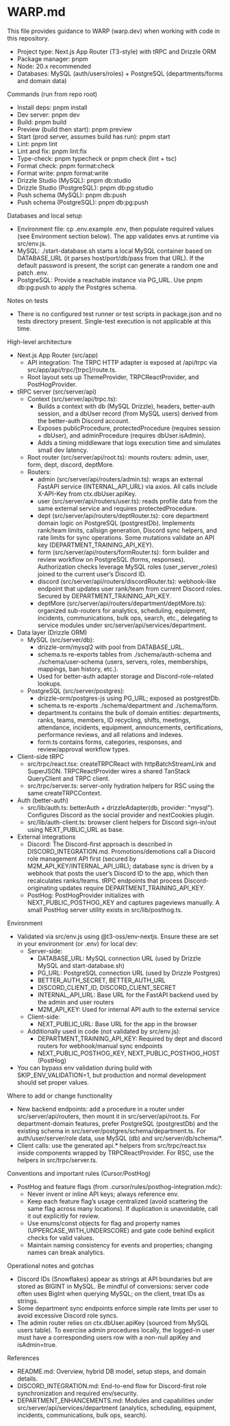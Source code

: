 # WARP.md

This file provides guidance to WARP (warp.dev) when working with code in this repository.

- Project type: Next.js App Router (T3-style) with tRPC and Drizzle ORM
- Package manager: pnpm
- Node: 20.x recommended
- Databases: MySQL (auth/users/roles) + PostgreSQL (departments/forms and domain data)

Commands (run from repo root)
- Install deps: pnpm install
- Dev server: pnpm dev
- Build: pnpm build
- Preview (build then start): pnpm preview
- Start (prod server, assumes build has run): pnpm start
- Lint: pnpm lint
- Lint and fix: pnpm lint:fix
- Type-check: pnpm typecheck or pnpm check (lint + tsc)
- Format check: pnpm format:check
- Format write: pnpm format:write
- Drizzle Studio (MySQL): pnpm db:studio
- Drizzle Studio (PostgreSQL): pnpm db:pg:studio
- Push schema (MySQL): pnpm db:push
- Push schema (PostgreSQL): pnpm db:pg:push

Databases and local setup
- Environment file: cp .env.example .env, then populate required values (see Environment section below). The app validates envs at runtime via src/env.js.
- MySQL: ./start-database.sh starts a local MySQL container based on DATABASE_URL (it parses host/port/db/pass from that URL). If the default password is present, the script can generate a random one and patch .env.
- PostgreSQL: Provide a reachable instance via PG_URL. Use pnpm db:pg:push to apply the Postgres schema.

Notes on tests
- There is no configured test runner or test scripts in package.json and no tests directory present. Single-test execution is not applicable at this time.

High-level architecture
- Next.js App Router (src/app)
  - API integration: The TRPC HTTP adapter is exposed at /api/trpc via src/app/api/trpc/[trpc]/route.ts.
  - Root layout sets up ThemeProvider, TRPCReactProvider, and PostHogProvider.
- tRPC server (src/server/api)
  - Context (src/server/api/trpc.ts):
    - Builds a context with db (MySQL Drizzle), headers, better-auth session, and a dbUser record (from MySQL users) derived from the better-auth Discord account.
    - Exposes publicProcedure, protectedProcedure (requires session + dbUser), and adminProcedure (requires dbUser.isAdmin).
    - Adds a timing middleware that logs execution time and simulates small dev latency.
  - Root router (src/server/api/root.ts): mounts routers: admin, user, form, dept, discord, deptMore.
  - Routers:
    - admin (src/server/api/routers/admin.ts): wraps an external FastAPI service (INTERNAL_API_URL) via axios. All calls include X-API-Key from ctx.dbUser.apiKey.
    - user (src/server/api/routers/user.ts): reads profile data from the same external service and requires protectedProcedure.
    - dept (src/server/api/routers/deptRouter.ts): core department domain logic on PostgreSQL (postgrestDb). Implements rank/team limits, callsign generation, Discord sync helpers, and rate limits for sync operations. Some mutations validate an API key (DEPARTMENT_TRAINING_API_KEY).
    - form (src/server/api/routers/formRouter.ts): form builder and review workflow on PostgreSQL (forms, responses). Authorization checks leverage MySQL roles (user_server_roles) joined to the current user’s Discord ID.
    - discord (src/server/api/routers/discordRouter.ts): webhook-like endpoint that updates user rank/team from current Discord roles. Secured by DEPARTMENT_TRAINING_API_KEY.
    - deptMore (src/server/api/routers/department/deptMore.ts): organized sub-routers for analytics, scheduling, equipment, incidents, communications, bulk ops, search, etc., delegating to service modules under src/server/api/services/department.
- Data layer (Drizzle ORM)
  - MySQL (src/server/db):
    - drizzle-orm/mysql2 with pool from DATABASE_URL.
    - schema.ts re-exports tables from ./schema/auth-schema and ./schema/user-schema (users, servers, roles, memberships, mappings, ban history, etc.).
    - Used for better-auth adapter storage and Discord-role-related lookups.
  - PostgreSQL (src/server/postgres):
    - drizzle-orm/postgres-js using PG_URL; exposed as postgrestDb.
    - schema.ts re-exports ./schema/department and ./schema/form.
    - department.ts contains the bulk of domain entities: departments, ranks, teams, members, ID recycling, shifts, meetings, attendance, incidents, equipment, announcements, certifications, performance reviews, and all relations and indexes.
    - form.ts contains forms, categories, responses, and review/approval workflow types.
- Client-side tRPC
  - src/trpc/react.tsx: createTRPCReact with httpBatchStreamLink and SuperJSON. TRPCReactProvider wires a shared TanStack QueryClient and TRPC client.
  - src/trpc/server.ts: server-only hydration helpers for RSC using the same createTRPCContext.
- Auth (better-auth)
  - src/lib/auth.ts: betterAuth + drizzleAdapter(db, provider: "mysql"). Configures Discord as the social provider and nextCookies plugin.
  - src/lib/auth-client.ts: browser client helpers for Discord sign-in/out using NEXT_PUBLIC_URL as base.
- External integrations
  - Discord: The Discord-first approach is described in DISCORD_INTEGRATION.md. Promotions/demotions call a Discord role management API first (secured by M2M_API_KEY/INTERNAL_API_URL); database sync is driven by a webhook that posts the user’s Discord ID to the app, which then recalculates ranks/teams. tRPC endpoints that process Discord-originating updates require DEPARTMENT_TRAINING_API_KEY.
  - PostHog: PostHogProvider initializes with NEXT_PUBLIC_POSTHOG_KEY and captures pageviews manually. A small PostHog server utility exists in src/lib/posthog.ts.

Environment
- Validated via src/env.js using @t3-oss/env-nextjs. Ensure these are set in your environment (or .env) for local dev:
  - Server-side:
    - DATABASE_URL: MySQL connection URL (used by Drizzle MySQL and start-database.sh)
    - PG_URL: PostgreSQL connection URL (used by Drizzle Postgres)
    - BETTER_AUTH_SECRET, BETTER_AUTH_URL
    - DISCORD_CLIENT_ID, DISCORD_CLIENT_SECRET
    - INTERNAL_API_URL: Base URL for the FastAPI backend used by the admin and user routers
    - M2M_API_KEY: Used for internal API auth to the external service
  - Client-side:
    - NEXT_PUBLIC_URL: Base URL for the app in the browser
  - Additionally used in code (not validated by src/env.js):
    - DEPARTMENT_TRAINING_API_KEY: Required by dept and discord routers for webhook/manual sync endpoints
    - NEXT_PUBLIC_POSTHOG_KEY, NEXT_PUBLIC_POSTHOG_HOST (PostHog)
- You can bypass env validation during build with SKIP_ENV_VALIDATION=1, but production and normal development should set proper values.

Where to add or change functionality
- New backend endpoints: add a procedure in a router under src/server/api/routers, then mount it in src/server/api/root.ts. For department-domain features, prefer PostgreSQL (postgrestDb) and the existing schema in src/server/postgres/schema/department.ts. For auth/user/server/role data, use MySQL (db) and src/server/db/schema/*.
- Client calls: use the generated api.* helpers from src/trpc/react.tsx inside components wrapped by TRPCReactProvider. For RSC, use the helpers in src/trpc/server.ts.

Conventions and important rules (Cursor/PostHog)
- PostHog and feature flags (from .cursor/rules/posthog-integration.mdc):
  - Never invent or inline API keys; always reference env.
  - Keep each feature flag’s usage centralized (avoid scattering the same flag across many locations). If duplication is unavoidable, call it out explicitly for review.
  - Use enums/const objects for flag and property names (UPPERCASE_WITH_UNDERSCORE) and gate code behind explicit checks for valid values.
  - Maintain naming consistency for events and properties; changing names can break analytics.

Operational notes and gotchas
- Discord IDs (Snowflakes) appear as strings at API boundaries but are stored as BIGINT in MySQL. Be mindful of conversions: server code often uses BigInt when querying MySQL; on the client, treat IDs as strings.
- Some department sync endpoints enforce simple rate limits per user to avoid excessive Discord role syncs.
- The admin router relies on ctx.dbUser.apiKey (sourced from MySQL users table). To exercise admin procedures locally, the logged-in user must have a corresponding users row with a non-null apiKey and isAdmin=true.

References
- README.md: Overview, hybrid DB model, setup steps, and domain details.
- DISCORD_INTEGRATION.md: End-to-end flow for Discord-first role synchronization and required env/security.
- DEPARTMENT_ENHANCEMENTS.md: Modules and capabilities under src/server/api/services/department (analytics, scheduling, equipment, incidents, communications, bulk ops, search).

